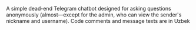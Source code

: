 A simple dead-end Telegram chatbot designed for asking questions anonymously (almost—except for the admin, who can view the sender's nickname and username). Code comments and message texts are in Uzbek

